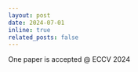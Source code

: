 ```yaml
---
layout: post
date: 2024-07-01
inline: true
related_posts: false
---
```


One paper is accepted @ ECCV 2024